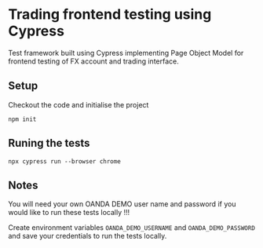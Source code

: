 # Trading frontend testing using Cypress 

Test framework built using Cypress implementing Page Object Model for frontend testing of FX account and trading interface.

## Setup

Checkout the code and initialise the project

`npm init`


## Runing the tests

`npx cypress run --browser chrome`

## Notes

You will need your own OANDA DEMO user name and password if you would like to run these tests locally !!!

Create environment variables `OANDA_DEMO_USERNAME` and `OANDA_DEMO_PASSWORD` and save your credentials to run the tests locally.